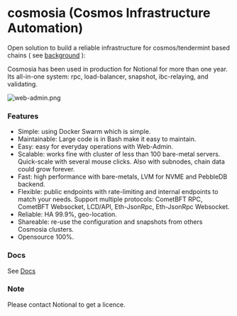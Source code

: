 # cosmosia (Cosmos Infrastructure Automation)

Open solution to build a reliable infrastructure for cosmos/tendermint based chains ( see [background](https://github.com/cosmos/chain-registry/issues/214) ):

Cosmosia has been used in production for Notional for more than one year. Its all-in-one system: rpc, load-balancer, snapshot, ibc-relaying, and validating.

![web-admin.png](./docs/web-admin.png)


### Features
- Simple: using Docker Swarm which is simple. 
- Maintainable: Large code is in Bash make it easy to maintain.
- Easy: easy for everyday operations with Web-Admin.
- Scalable: works fine with cluster of less than 100 bare-metal servers. Quick-scale with several mouse clicks. Also with subnodes, chain data could grow forever.
- Fast: high performance with bare-metals, LVM for NVME and PebbleDB backend.
- Flexible: public endpoints with rate-limiting and internal endpoints to match your needs. Support multiple protocols: CometBFT RPC, CometBFT Websocket, LCD/API, Eth-JsonRpc, Eth-JsonRpc Websocket.
- Reliable: HA 99.9%, geo-location.
- Shareable: re-use the configuration and snapshots from others Cosmosia clusters.
- Opensource 100%.

### Docs
See [Docs](https://oraichain.github.io/cosmosia/#/)


### Note
Please contact Notional to get a licence.